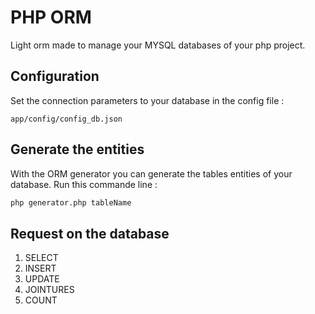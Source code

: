 # PHP ORM
Light orm made to manage your MYSQL databases of your php project.
  
## Configuration
Set the connection parameters to your database in the config file :
```
app/config/config_db.json
```
## Generate the entities 
With the ORM generator you can generate the tables entities of your database. Run this commande line : 
```sh
php generator.php tableName
```
## Request on the database
1. SELECT
2. INSERT
3. UPDATE
4. JOINTURES
5. COUNT